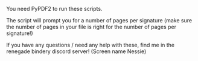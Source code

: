You need PyPDF2 to run these scripts.

The script will prompt you for a number of pages per signature (make sure the number of pages in your file is right for the number of pages per signature!)

If you have any questions / need any help with these, find me in the renegade bindery discord server! (Screen name Nessie)